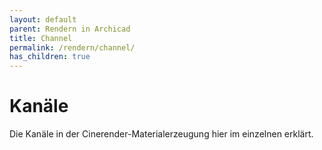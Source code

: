 ```yaml
---
layout: default
parent: Rendern in Archicad
title: Channel
permalink: /rendern/channel/
has_children: true
---
```

# Kanäle

Die Kanäle in der Cinerender-Materialerzeugung hier im einzelnen erklärt.
